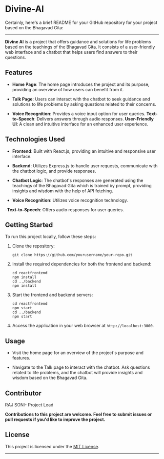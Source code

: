 # Divine-AI
Certainly, here's a brief README for your GitHub repository for your project based on the Bhagavad Gita:

---

**Divine AI** is a project that offers guidance and solutions for life problems based on the teachings of the Bhagavad Gita. It consists of a user-friendly web interface and a chatbot that helps users find answers to their questions.

## Features

- **Home Page**: The home page introduces the project and its purpose, providing an overview of how users can benefit from it.

- **Talk Page**: Users can interact with the chatbot to seek guidance and solutions to life problems by asking questions related to their concerns.
- **Voice Recognition**: Provides a voice input option for user queries.
**Text-to-Speech**: Delivers answers through audio responses.
**User-Friendly UI**: A clean and intuitive interface for an enhanced user experience.
## Technologies Used

- **Frontend**: Built with React.js, providing an intuitive and responsive user interface.

- **Backend**: Utilizes Express.js to handle user requests, communicate with the chatbot logic, and provide responses.

- **Chatbot Logic**: The chatbot's responses are generated using the teachings of the Bhagavad Gita which is trained by prompt, providing insights and wisdom with the help of API fetching.

- **Voice Recognition**: Utilizes voice recognition technology.

-**Text-to-Speech**: Offers audio responses for user queries.

## Getting Started

To run this project locally, follow these steps:

1. Clone the repository:

   ```
   git clone https://github.com/yourusername/your-repo.git
   ```

2. Install the required dependencies for both the frontend and backend:

   ```
   cd reactfrontend
   npm install
   cd ../backend
   npm install
   ```

3. Start the frontend and backend servers:

   ```
   cd reactfrontend
   npm start
   cd ../backend
   npm start
   ```

4. Access the application in your web browser at `http://localhost:3000`.

## Usage

- Visit the home page for an overview of the project's purpose and features.

- Navigate to the Talk page to interact with the chatbot. Ask questions related to life problems, and the chatbot will provide insights and wisdom based on the Bhagavad Gita.

## Contributor
RAJ SONI- Project Lead

**Contributions to this project are welcome. Feel free to submit issues or pull requests if you'd like to improve the project.**

## License

This project is licensed under the [MIT License](LICENSE).

---
